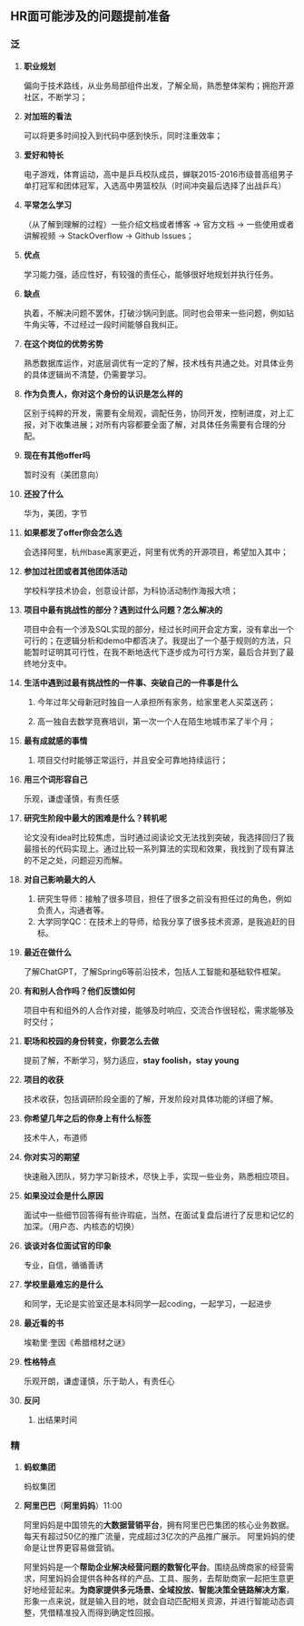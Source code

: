## HR面可能涉及的问题提前准备



### 泛

1. **职业规划**

   偏向于技术路线，从业务局部组件出发，了解全局，熟悉整体架构；拥抱开源社区，不断学习；

2. **对加班的看法**

   可以将更多时间投入到代码中感到快乐，同时注重效率；

3. **爱好和特长**

   电子游戏，体育运动，高中是乒乓校队成员，蝉联2015-2016市级普高组男子单打冠军和团体冠军，入选高中男篮校队（时间冲突最后选择了出战乒乓）

4. **平常怎么学习**

   （从了解到理解的过程）一些介绍文档或者博客 → 官方文档 → 一些使用或者讲解视频 → StackOverflow → Github Issues；

5. **优点**

   学习能力强，适应性好，有较强的责任心，能够很好地规划并执行任务。

6. **缺点**

   执着，不解决问题不罢休，打破沙锅问到底。同时也会带来一些问题，例如钻牛角尖等，不过经过一段时间能够自我纠正。

7. **在这个岗位的优势劣势**

   熟悉数据库运作，对底层调优有一定的了解，技术栈有共通之处。对具体业务的具体逻辑尚不清楚，仍需要学习。

8. **作为负责人，你对这个身份的认识是怎么样的**

   区别于纯粹的开发，需要有全局观，调配任务，协同开发，控制进度，对上汇报，对下收集进展；对所有内容都要全面了解，对具体任务需要有合理的分配。

9. **现在有其他offer吗**

   暂时没有（美团意向）

10. **还投了什么**

    华为，美团，字节

11. **如果都发了offer你会怎么选**

    会选择阿里，杭州base离家更近，阿里有优秀的开源项目，希望加入其中；

12. **参加过社团或者其他团体活动**

    学校科学技术协会，创意设计部，为科协活动制作海报大喷；

13. **项目中最有挑战性的部分？遇到过什么问题？怎么解决的**

    项目中会有一个涉及SQL实现的部分，经过长时间开会定方案，没有拿出一个可行的；在逻辑分析和demo中都否决了。我提出了一个基于规则的方法，只能暂时证明其可行性，在我不断地迭代下逐步成为可行方案，最后合并到了最终地分支中。

14. **生活中遇到过最有挑战性的一件事、突破自己的一件事是什么**

    1. 今年过年父母新冠时独自一人承担所有家务，给家里老人买菜送药；

    2. 高一独自去数学竞赛培训，第一次一个人在陌生地城市呆了半个月；

15. **最有成就感的事情**

    1. 项目交付时能够正常运行，并且安全可靠地持续运行；

16. **用三个词形容自己**

    乐观，谦虚谨慎，有责任感

17. **研究生阶段中最大的困难是什么？转机呢**

    论文没有idea时比较焦虑，当时通过阅读论文无法找到突破，我选择回归了我最擅长的代码实现上。通过比较一系列算法的实现和效果，我找到了现有算法的不足之处，问题迎刃而解。

18. **对自己影响最大的人**

    1. 研究生导师：接触了很多项目，担任了很多之前没有担任过的角色，例如负责人，沟通者等。
    2. 大学同学QC：在技术上的导师，给我分享了很多技术资源，是我追赶的目标。

19. **最近在做什么**

    了解ChatGPT，了解Spring6等前沿技术，包括人工智能和基础软件框架。

20. **有和别人合作吗？他们反馈如何**

    项目中有和组外的人合作对接，能够及时响应，交流合作很轻松，需求能够及时交付；

21. **职场和校园的身份转变，你要怎么去做**

    提前了解，不断学习，努力适应，**stay foolish，stay young**

22. **项目的收获**

    技术收获，包括调研阶段全面的了解，开发阶段对具体功能的详细了解。

23. **你希望几年之后的你身上有什么标签**

    技术牛人，布道师

24. **你对实习的期望**

    快速融入团队，努力学习新技术，尽快上手，实现一些业务，熟悉相应项目。

25. **如果没过会是什么原因**

    面试中一些细节回答得有些许瑕疵，当然，在面试复盘后进行了反思和记忆的加深。（用户态、内核态的切换）

26. **谈谈对各位面试官的印象**

    专业，自信，循循善诱

27. **学校里最难忘的是什么**

    和同学，无论是实验室还是本科同学一起coding，一起学习，一起进步

28. **最近看的书**

    埃勒里·奎因《希腊棺材之谜》

29. **性格特点**

    乐观开朗，谦虚谨慎，乐于助人，有责任心

30. **反问**

    1. 出结果时间



### 精

1. **蚂蚁集团**

   蚂蚁集团

   

2. **阿里巴巴**（**阿里妈妈**）11:00

   阿里妈妈是中国领先的**大数据营销平台**，拥有阿里巴巴集团的核心业务数据。 每天有超过50亿的推广流量，完成超过3亿次的产品推广展示。 阿里妈妈的使命是让世界更容易做营销。

   阿里妈妈是一个**帮助企业解决经营问题的数智化平台**。围绕品牌商家的经营需求，阿里妈妈会提供各种各样的产品、工具、服务，去帮助商家一起把生意更好地经营起来。**为商家提供多元场景、全域投放、智能决策全链路解决方案**，形象一点来说，就是输入目的地，就会自动匹配相关资源，并进行智能动态调整，凭借精准投入而得到确定性回报。